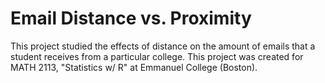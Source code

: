 # Email Distance vs. Proximity
This project studied the effects of distance on the amount of emails that a student receives from a particular college. This project was created for MATH 2113, "Statistics w/ R" at Emmanuel College (Boston).
